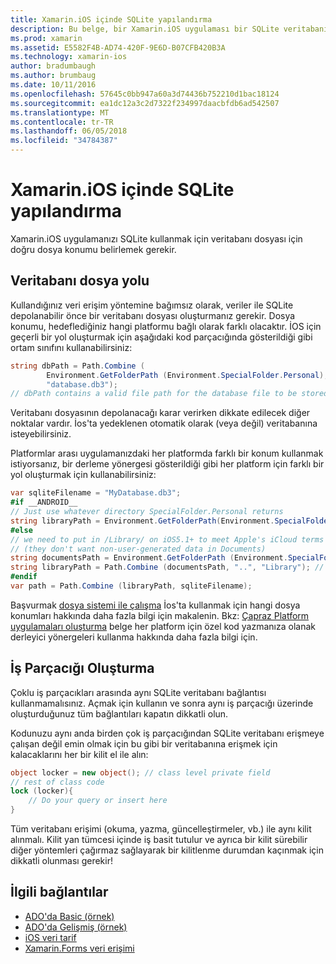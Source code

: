 ```yaml
---
title: Xamarin.iOS içinde SQLite yapılandırma
description: Bu belge, bir Xamarin.iOS uygulaması bir SQLite veritabanı dosyasında konumunu belirlemek açıklar. Bu kavramlar olsun seçili veri erişim mekanizması ilgilidir.
ms.prod: xamarin
ms.assetid: E5582F4B-AD74-420F-9E6D-B07CFB420B3A
ms.technology: xamarin-ios
author: bradumbaugh
ms.author: brumbaug
ms.date: 10/11/2016
ms.openlocfilehash: 57645c0bb947a60a3d74436b752210d1bac18124
ms.sourcegitcommit: ea1dc12a3c2d7322f234997daacbfdb6ad542507
ms.translationtype: MT
ms.contentlocale: tr-TR
ms.lasthandoff: 06/05/2018
ms.locfileid: "34784387"
---
```

# <a name="configuring-sqlite-in-xamarinios"></a>Xamarin.iOS içinde SQLite yapılandırma

Xamarin.iOS uygulamanızı SQLite kullanmak için veritabanı dosyası için doğru dosya konumu belirlemek gerekir.

## <a name="database-file-path"></a>Veritabanı dosya yolu

Kullandığınız veri erişim yöntemine bağımsız olarak, veriler ile SQLite depolanabilir önce bir veritabanı dosyası oluşturmanız gerekir. Dosya konumu, hedeflediğiniz hangi platformu bağlı olarak farklı olacaktır. İOS için geçerli bir yol oluşturmak için aşağıdaki kod parçacığında gösterildiği gibi ortam sınıfını kullanabilirsiniz:

```csharp
string dbPath = Path.Combine (
        Environment.GetFolderPath (Environment.SpecialFolder.Personal),
        "database.db3");
// dbPath contains a valid file path for the database file to be stored
```

Veritabanı dosyasının depolanacağı karar verirken dikkate edilecek diğer noktalar vardır. İos'ta yedeklenen otomatik olarak (veya değil) veritabanına isteyebilirsiniz.

Platformlar arası uygulamanızdaki her platformda farklı bir konum kullanmak istiyorsanız, bir derleme yönergesi gösterildiği gibi her platform için farklı bir yol oluşturmak için kullanabilirsiniz:

```csharp
var sqliteFilename = "MyDatabase.db3";
#if __ANDROID__
// Just use whatever directory SpecialFolder.Personal returns
string libraryPath = Environment.GetFolderPath(Environment.SpecialFolder.Personal); ;
#else
// we need to put in /Library/ on iOS5.1+ to meet Apple's iCloud terms
// (they don't want non-user-generated data in Documents)
string documentsPath = Environment.GetFolderPath (Environment.SpecialFolder.Personal); // Documents folder
string libraryPath = Path.Combine (documentsPath, "..", "Library"); // Library folder instead
#endif
var path = Path.Combine (libraryPath, sqliteFilename);
```

Başvurmak [dosya sistemi ile çalışma](~/ios/app-fundamentals/file-system.md) İos'ta kullanmak için hangi dosya konumları hakkında daha fazla bilgi için makalenin. Bkz: [Çapraz Platform uygulamaları oluşturma](~/cross-platform/app-fundamentals/building-cross-platform-applications/index.md) belge her platform için özel kod yazmanıza olanak derleyici yönergeleri kullanma hakkında daha fazla bilgi için.

## <a name="threading"></a>İş Parçacığı Oluşturma

Çoklu iş parçacıkları arasında aynı SQLite veritabanı bağlantısı kullanmamalısınız. Açmak için kullanın ve sonra aynı iş parçacığı üzerinde oluşturduğunuz tüm bağlantıları kapatın dikkatli olun.

Kodunuzu aynı anda birden çok iş parçacığından SQLite veritabanı erişmeye çalışan değil emin olmak için bu gibi bir veritabanına erişmek için kalacaklarını her bir kilit el ile alın:

```csharp
object locker = new object(); // class level private field
// rest of class code
lock (locker){
    // Do your query or insert here
}
```

Tüm veritabanı erişimi (okuma, yazma, güncelleştirmeler, vb.) ile aynı kilit alınmalı. Kilit yan tümcesi içinde iş basit tutulur ve ayrıca bir kilit sürebilir diğer yöntemleri çağırmaz sağlayarak bir kilitlenme durumdan kaçınmak için dikkatli olunması gerekir!


## <a name="related-links"></a>İlgili bağlantılar

- [ADO'da Basic (örnek)](https://github.com/xamarin/mobile-samples/tree/master/DataAccess/Basic)
- [ADO'da Gelişmiş (örnek)](https://github.com/xamarin/mobile-samples/tree/master/DataAccess/Advanced)
- [iOS veri tarif](https://developer.xamarin.com/recipes/ios/data/sqlite/)
- [Xamarin.Forms veri erişimi](~/xamarin-forms/app-fundamentals/databases.md)

